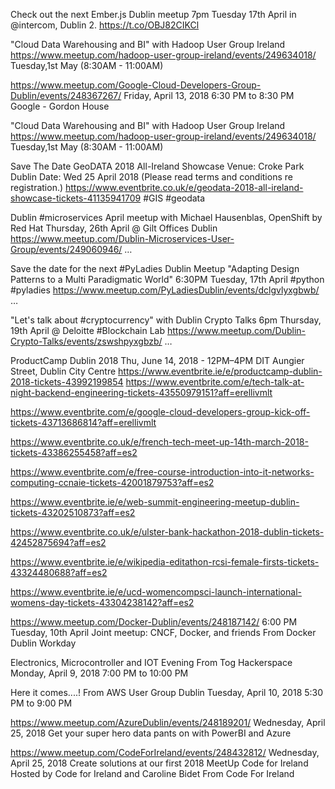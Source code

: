 
Check out the next Ember.js Dublin meetup
7pm Tuesday 17th April in @intercom, Dublin 2. 
https://t.co/OBJ82CIKCl

"Cloud Data Warehousing and BI" with Hadoop User Group Ireland
https://www.meetup.com/hadoop-user-group-ireland/events/249634018/
Tuesday,1st May (8:30AM - 11:00AM)

https://www.meetup.com/Google-Cloud-Developers-Group-Dublin/events/248367267/
Friday, April 13, 2018
6:30 PM to 8:30 PM
Google - Gordon House


"Cloud Data Warehousing and BI" with Hadoop User Group Ireland
https://www.meetup.com/hadoop-user-group-ireland/events/249634018/
Tuesday,1st May (8:30AM - 11:00AM)



Save The Date GeoDATA 2018 All-Ireland Showcase 
Venue: Croke Park Dublin 
Date:  Wed 25 April 2018 
(Please read terms and conditions re registration.) 
https://www.eventbrite.co.uk/e/geodata-2018-all-ireland-showcase-tickets-41135941709 
#GIS #geodata

Dublin #microservices April meetup with Michael Hausenblas, OpenShift by Red Hat 
Thursday, 26th April @ Gilt Offices Dublin 
https://www.meetup.com/Dublin-Microservices-User-Group/events/249060946/ …



Save the date for the next #PyLadies Dublin Meetup
"Adapting Design Patterns to a Multi Paradigmatic World" 
6:30PM Tuesday, 17th April #python #pyladies
https://www.meetup.com/PyLadiesDublin/events/dclgvlyxgbwb/ …



"Let's talk about #cryptocurrency" with Dublin Crypto Talks 
6pm Thursday, 19th April @ Deloitte #Blockchain Lab 
https://www.meetup.com/Dublin-Crypto-Talks/events/zswshpyxgbzb/ …




ProductCamp Dublin 2018
Thu, June 14, 2018 - 12PM–4PM 
DIT Aungier Street, Dublin City Centre
https://www.eventbrite.ie/e/productcamp-dublin-2018-tickets-43992199854
https://www.eventbrite.com/e/tech-talk-at-night-backend-engineering-tickets-43550979151?aff=erellivmlt

https://www.eventbrite.com/e/google-cloud-developers-group-kick-off-tickets-43713686814?aff=erellivmlt

https://www.eventbrite.co.uk/e/french-tech-meet-up-14th-march-2018-tickets-43386255458?aff=es2

https://www.eventbrite.com/e/free-course-introduction-into-it-networks-computing-ccnaie-tickets-42001879753?aff=es2

https://www.eventbrite.ie/e/web-summit-engineering-meetup-dublin-tickets-43202510873?aff=es2

https://www.eventbrite.co.uk/e/ulster-bank-hackathon-2018-dublin-tickets-42452875694?aff=es2

https://www.eventbrite.ie/e/wikipedia-editathon-rcsi-female-firsts-tickets-43324480688?aff=es2

https://www.eventbrite.ie/e/ucd-womencompsci-launch-international-womens-day-tickets-43304238142?aff=es2

https://www.meetup.com/Docker-Dublin/events/248187142/
6:00 PM Tuesday, 10th April 
Joint meetup: CNCF, Docker, and friends
From Docker Dublin
Workday


Electronics, Microcontroller and IOT Evening
From Tog Hackerspace
Monday, April 9, 2018
7:00 PM to 10:00 PM


Here it comes....!
From AWS User Group Dublin
Tuesday, April 10, 2018
5:30 PM to 9:00 PM





https://www.meetup.com/AzureDublin/events/248189201/
Wednesday, April 25, 2018
Get your super hero data pants on with PowerBI and Azure



https://www.meetup.com/CodeForIreland/events/248432812/
Wednesday, April 25, 2018
Create solutions at our first 2018 MeetUp
Code for Ireland
Hosted by Code for Ireland and Caroline Bidet
From Code For Ireland
